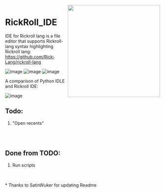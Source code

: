 <img src="https://cdn.discordapp.com/attachments/915761717970096130/959888456673275924/icon.png" align="right" width="300" height="300"/>

# RickRoll_IDE

IDE for Rickroll lang is a file editor that supports Rickroll-lang syntax highlighting
<br>
Rickroll lang: https://github.com/Rick-Lang/rickroll-lang

![image](https://user-images.githubusercontent.com/74973491/218076935-7a0aa482-2769-4100-b557-c5ef529a012e.png)
![image](https://user-images.githubusercontent.com/74973491/218076989-6383c638-068f-4350-acb9-91aeb6af890e.png)
![image](https://user-images.githubusercontent.com/74973491/218077070-780897a0-755a-41d3-a275-b006359930d8.png)

A comparison of Python IDLE and Rickroll IDE:

![image](https://user-images.githubusercontent.com/74973491/206922574-81450384-8633-4ab1-b851-fc5378d6966c.png)

## Todo:
1. "Open recents"
<br>
<br>

## Done from TODO:
1. Run scripts
<br>
<br>
* Thanks to SatinWuker for updating Readme
